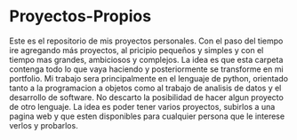 # Proyectos-Propios
Este es el repositorio de mis proyectos personales. 
Con el paso del tiempo ire agregando más proyectos, al pricipio pequeños y simples y con el tiempo mas grandes, ambiciosos y complejos. 
La idea es que esta carpeta contenga todo lo que vaya haciendo y posteriormente se transforme en mi portfolio.
Mi trabajo sera principalmente en el lenguaje de python, orientado tanto a la programacion a objetos como al trabajo de analisis de datos y el desarrollo de software.
No descarto la posibilidad de hacer algun proyecto de otro lenguaje.
La idea es poder tener varios proyectos, subirlos a una pagina web y que esten disponibles para cualquier persona que le interese verlos y probarlos.
